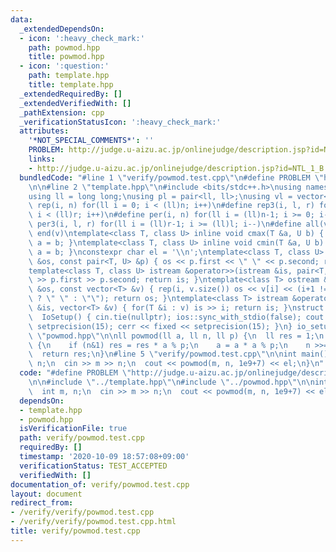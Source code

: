```yaml
---
data:
  _extendedDependsOn:
  - icon: ':heavy_check_mark:'
    path: powmod.hpp
    title: powmod.hpp
  - icon: ':question:'
    path: template.hpp
    title: template.hpp
  _extendedRequiredBy: []
  _extendedVerifiedWith: []
  _pathExtension: cpp
  _verificationStatusIcon: ':heavy_check_mark:'
  attributes:
    '*NOT_SPECIAL_COMMENTS*': ''
    PROBLEM: http://judge.u-aizu.ac.jp/onlinejudge/description.jsp?id=NTL_1_B
    links:
    - http://judge.u-aizu.ac.jp/onlinejudge/description.jsp?id=NTL_1_B
  bundledCode: "#line 1 \"verify/powmod.test.cpp\"\n#define PROBLEM \"http://judge.u-aizu.ac.jp/onlinejudge/description.jsp?id=NTL_1_B\"\
    \n\n#line 2 \"template.hpp\"\n#include <bits/stdc++.h>\nusing namespace std;\n\
    using ll = long long;\nusing pl = pair<ll, ll>;\nusing vl = vector<ll>;\n#define\
    \ rep(i, n) for(ll i = 0; i < (ll)n; i++)\n#define rep3(i, l, r) for(ll i = l;\
    \ i < (ll)r; i++)\n#define per(i, n) for(ll i = (ll)n-1; i >= 0; i--)\n#define\
    \ per3(i, l, r) for(ll i = (ll)r-1; i >= (ll)l; i--)\n#define all(v) begin(v),\
    \ end(v)\ntemplate<class T, class U> inline void cmax(T &a, U b) { if (a < b)\
    \ a = b; }\ntemplate<class T, class U> inline void cmin(T &a, U b) { if (a > b)\
    \ a = b; }\nconstexpr char el = '\\n';\ntemplate<class T, class U> ostream &operator<<(ostream\
    \ &os, const pair<T, U> &p) { os << p.first << \" \" << p.second; return os; }\n\
    template<class T, class U> istream &operator>>(istream &is, pair<T, U> &p) { is\
    \ >> p.first >> p.second; return is; }\ntemplate<class T> ostream &operator<<(ostream\
    \ &os, const vector<T> &v) { rep(i, v.size()) os << v[i] << (i+1 != (ll)v.size()\
    \ ? \" \" : \"\"); return os; }\ntemplate<class T> istream &operator>>(istream\
    \ &is, vector<T> &v) { for(T &i : v) is >> i; return is; }\nstruct IoSetup {\n\
    \  IoSetup() { cin.tie(nullptr); ios::sync_with_stdio(false); cout << fixed <<\
    \ setprecision(15); cerr << fixed << setprecision(15); }\n} io_setup;\n#line 3\
    \ \"powmod.hpp\"\n\nll powmod(ll a, ll n, ll p) {\n  ll res = 1;\n  while (n)\
    \ {\n    if (n&1) res = res * a % p;\n    a = a * a % p;\n    n >>= 1;\n  }\n\
    \  return res;\n}\n#line 5 \"verify/powmod.test.cpp\"\n\nint main() {\n  int m,\
    \ n;\n  cin >> m >> n;\n  cout << powmod(m, n, 1e9+7) << el;\n}\n"
  code: "#define PROBLEM \"http://judge.u-aizu.ac.jp/onlinejudge/description.jsp?id=NTL_1_B\"\
    \n\n#include \"../template.hpp\"\n#include \"../powmod.hpp\"\n\nint main() {\n\
    \  int m, n;\n  cin >> m >> n;\n  cout << powmod(m, n, 1e9+7) << el;\n}\n"
  dependsOn:
  - template.hpp
  - powmod.hpp
  isVerificationFile: true
  path: verify/powmod.test.cpp
  requiredBy: []
  timestamp: '2020-10-09 18:57:08+09:00'
  verificationStatus: TEST_ACCEPTED
  verifiedWith: []
documentation_of: verify/powmod.test.cpp
layout: document
redirect_from:
- /verify/verify/powmod.test.cpp
- /verify/verify/powmod.test.cpp.html
title: verify/powmod.test.cpp
---
```

